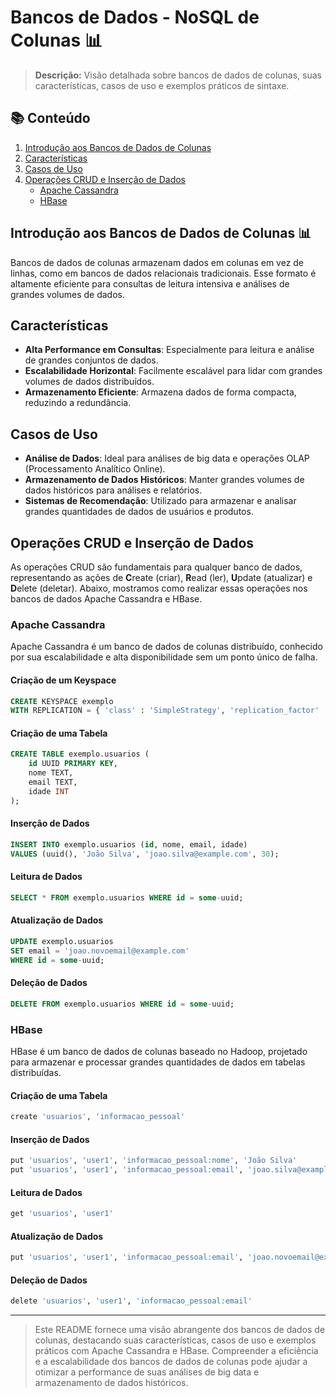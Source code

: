 # Bancos de Dados - NoSQL de Colunas 📊

> **Descrição:** Visão detalhada sobre bancos de dados de colunas, suas características, casos de uso e exemplos práticos de sintaxe.

## 📚 Conteúdo

1. [Introdução aos Bancos de Dados de Colunas](#introdução-aos-bancos-de-dados-de-colunas-)
2. [Características](#características)
3. [Casos de Uso](#casos-de-uso)
4. [Operações CRUD e Inserção de Dados](#operações-crud-e-inserção-de-dados)
   - [Apache Cassandra](#apache-cassandra)
   - [HBase](#hbase)

## Introdução aos Bancos de Dados de Colunas 📊

Bancos de dados de colunas armazenam dados em colunas em vez de linhas, como em bancos de dados relacionais tradicionais. Esse formato é altamente eficiente para consultas de leitura intensiva e análises de grandes volumes de dados.

## Características

- **Alta Performance em Consultas**: Especialmente para leitura e análise de grandes conjuntos de dados.
- **Escalabilidade Horizontal**: Facilmente escalável para lidar com grandes volumes de dados distribuídos.
- **Armazenamento Eficiente**: Armazena dados de forma compacta, reduzindo a redundância.

## Casos de Uso

- **Análise de Dados**: Ideal para análises de big data e operações OLAP (Processamento Analítico Online).
- **Armazenamento de Dados Históricos**: Manter grandes volumes de dados históricos para análises e relatórios.
- **Sistemas de Recomendação**: Utilizado para armazenar e analisar grandes quantidades de dados de usuários e produtos.

## Operações CRUD e Inserção de Dados

As operações CRUD são fundamentais para qualquer banco de dados, representando as ações de **C**reate (criar), **R**ead (ler), **U**pdate (atualizar) e **D**elete (deletar). Abaixo, mostramos como realizar essas operações nos bancos de dados Apache Cassandra e HBase.

### Apache Cassandra

Apache Cassandra é um banco de dados de colunas distribuído, conhecido por sua escalabilidade e alta disponibilidade sem um ponto único de falha.

#### Criação de um Keyspace

```sql
CREATE KEYSPACE exemplo
WITH REPLICATION = { 'class' : 'SimpleStrategy', 'replication_factor' : 3 };
```

#### Criação de uma Tabela

```sql
CREATE TABLE exemplo.usuarios (
    id UUID PRIMARY KEY,
    nome TEXT,
    email TEXT,
    idade INT
);
```

#### Inserção de Dados

```sql
INSERT INTO exemplo.usuarios (id, nome, email, idade)
VALUES (uuid(), 'João Silva', 'joao.silva@example.com', 30);
```

#### Leitura de Dados

```sql
SELECT * FROM exemplo.usuarios WHERE id = some-uuid;
```

#### Atualização de Dados

```sql
UPDATE exemplo.usuarios
SET email = 'joao.novoemail@example.com'
WHERE id = some-uuid;
```

#### Deleção de Dados

```sql
DELETE FROM exemplo.usuarios WHERE id = some-uuid;
```

### HBase

HBase é um banco de dados de colunas baseado no Hadoop, projetado para armazenar e processar grandes quantidades de dados em tabelas distribuídas.

#### Criação de uma Tabela

```bash
create 'usuarios', 'informacao_pessoal'
```

#### Inserção de Dados

```bash
put 'usuarios', 'user1', 'informacao_pessoal:nome', 'João Silva'
put 'usuarios', 'user1', 'informacao_pessoal:email', 'joao.silva@example.com'
```

#### Leitura de Dados

```bash
get 'usuarios', 'user1'
```

#### Atualização de Dados

```bash
put 'usuarios', 'user1', 'informacao_pessoal:email', 'joao.novoemail@example.com'
```

#### Deleção de Dados

```bash
delete 'usuarios', 'user1', 'informacao_pessoal:email'
```

---

> Este README fornece uma visão abrangente dos bancos de dados de colunas, destacando suas características, casos de uso e exemplos práticos com Apache Cassandra e HBase. Compreender a eficiência e a escalabilidade dos bancos de dados de colunas pode ajudar a otimizar a performance de suas análises de big data e armazenamento de dados históricos.
